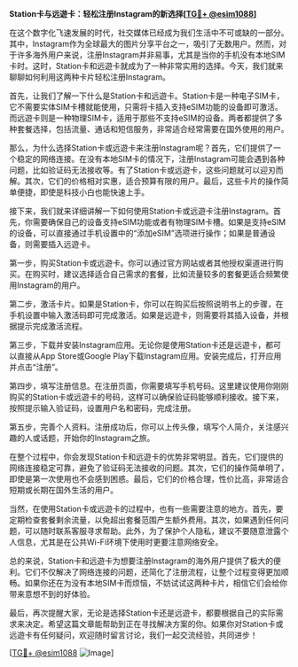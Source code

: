 **Station卡与远遊卡：轻松注册Instagram的新选择[[TG💪+ @esim1088](https://t.me/s/esim1088)]**

在这个数字化飞速发展的时代，社交媒体已经成为我们生活中不可或缺的一部分。其中，Instagram作为全球最大的图片分享平台之一，吸引了无数用户。然而，对于许多海外用户来说，注册Instagram并非易事，尤其是当你的手机没有本地SIM卡时。这时，Station卡和远遊卡就成为了一种非常实用的选择。今天，我们就来聊聊如何利用这两种卡片轻松注册Instagram。

首先，让我们了解一下什么是Station卡和远遊卡。Station卡是一种电子SIM卡，它不需要实体SIM卡槽就能使用，只需将卡插入支持eSIM功能的设备即可激活。而远遊卡则是一种物理SIM卡，适用于那些不支持eSIM的设备。两者都提供了多种套餐选择，包括流量、通话和短信服务，非常适合经常需要在国外使用的用户。

那么，为什么选择Station卡或远遊卡来注册Instagram呢？首先，它们提供了一个稳定的网络连接。在没有本地SIM卡的情况下，注册Instagram可能会遇到各种问题，比如验证码无法接收等。有了Station卡或远遊卡，这些问题就可以迎刃而解。其次，它们的价格相对实惠，适合预算有限的用户。最后，这些卡片的操作简单便捷，即使是科技小白也能快速上手。

接下来，我们就来详细讲解一下如何使用Station卡或远遊卡注册Instagram。首先，你需要确保自己的设备支持eSIM功能或者有物理SIM卡槽。如果是支持eSIM的设备，可以直接通过手机设置中的“添加eSIM”选项进行操作；如果是普通设备，则需要插入远遊卡。

第一步，购买Station卡或远遊卡。你可以通过官方网站或者其他授权渠道进行购买。在购买时，建议选择适合自己需求的套餐，比如流量较多的套餐更适合频繁使用Instagram的用户。

第二步，激活卡片。如果是Station卡，你可以在购买后按照说明书上的步骤，在手机设置中输入激活码即可完成激活。如果是远遊卡，则需要将其插入设备，并根据提示完成激活流程。

第三步，下载并安装Instagram应用。无论你是使用Station卡还是远遊卡，都可以直接从App Store或Google Play下载Instagram应用。安装完成后，打开应用并点击“注册”。

第四步，填写注册信息。在注册页面，你需要填写手机号码。这里建议使用你刚刚购买的Station卡或远遊卡的号码，这样可以确保验证码能够顺利接收。接下来，按照提示输入验证码，设置用户名和密码，完成注册。

第五步，完善个人资料。注册成功后，你可以上传头像，填写个人简介，关注感兴趣的人或话题，开始你的Instagram之旅。

在整个过程中，你会发现Station卡和远遊卡的优势非常明显。首先，它们提供的网络连接稳定可靠，避免了验证码无法接收的问题。其次，它们的操作简单明了，即使是第一次使用也不会感到困惑。最后，它们的价格合理，性价比高，非常适合短期或长期在国外生活的用户。

当然，在使用Station卡或远遊卡的过程中，也有一些需要注意的地方。首先，要定期检查套餐剩余流量，以免超出套餐范围产生额外费用。其次，如果遇到任何问题，可以随时联系客服寻求帮助。此外，为了保护个人隐私，建议不要随意泄露个人信息，尤其是在公共Wi-Fi环境下使用时更要注意网络安全。

总的来说，Station卡和远遊卡为想要注册Instagram的海外用户提供了极大的便利。它们不仅解决了网络连接的问题，还简化了注册流程，让整个过程变得更加顺畅。如果你还在为没有本地SIM卡而烦恼，不妨试试这两种卡片，相信它们会给你带来意想不到的好体验。

最后，再次提醒大家，无论是选择Station卡还是远遊卡，都要根据自己的实际需求来决定。希望这篇文章能帮助到正在寻找解决方案的你。如果你对Station卡或远遊卡有任何疑问，欢迎随时留言讨论，我们一起交流经验，共同进步！

[[TG💪+ @esim1088](https://t.me/s/esim1088) ![Image](https://i.postimg.cc/4NQfJmqS/Snipaste-2025-05-13-00-14-12.png)]